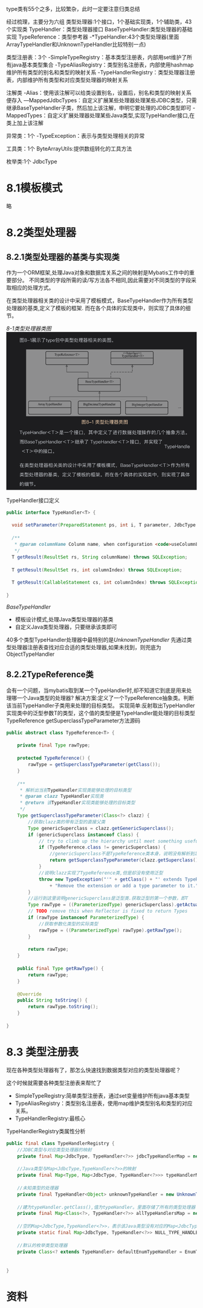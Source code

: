 type类有55个之多，比较繁杂，此时一定要注意归类总结

经过梳理，主要分为六组
类型处理器:1个接口，1个基础实现类，1个辅助类，43个实现类
TypeHandler：类型处理器接口
BaseTypeHandler:类型处理器的基础实现
TypeReference：类型参考器
-*TypeHandler:43个类型处理器(里面ArrayTypeHandler和UnknownTypeHandler比较特别一点)

类型注册表：3个
-SimpleTypeRegistry：基本类型注册表，内部用set维护了所有java基本类型集合
-TypeAliasRegistry：类型别名注册表，内部使用hashmap维护所有类型的别名和类型的映射关系
-TypeHandlerRegistry：类型处理器注册表，内部维护所有类型和对应类型处理器的映射关系

注解类
-Alias：使用该注解可以给类设置别名，设置后，别名和类型的映射关系便存入
—MappedJdbcTypes：自定义扩展某些处理器处理某些JDBC类型，只需继承BaseTypeHandler子类，然后加上该注解，申明它要处理的JDBC类型即可
-MappedTypes：自定义扩展处理器处理某些Java类型,实现TypeHandler接口,在类上加上该注解

异常类：1个
-TypeException：表示与类型处理相关的异常

工具类：1个
ByteArrayUtils:提供数组转化的工具方法

枚举类:1个
JdbcType

# 8.1模板模式
略

# 8.2类型处理器
## 8.2.1类型处理器的基类与实现类
作为一个ORM框架,处理Java对象和数据库关系之间的映射是Mybatis工作中的重要部分。
不同类型的字段所需的读/写方法各不相同,因此需要对不同类型的字段采取相应的处理方式。

在类型处理器相关类的设计中采用了模板模式，BaseTypeHandler作为所有类型处理器的基类,定义了模板的框架.
而在各个具体的实现类中，则实现了具体的细节。

*8-1类型处理器类图*
![](img/eight/8-1类型处理器类图.png)

TypeHandler接口定义
```java
public interface TypeHandler<T> {

  void setParameter(PreparedStatement ps, int i, T parameter, JdbcType jdbcType) throws SQLException;

  /**
   * @param columnName Colunm name, when configuration <code>useColumnLabel</code> is <code>false</code>
   */
  T getResult(ResultSet rs, String columnName) throws SQLException;

  T getResult(ResultSet rs, int columnIndex) throws SQLException;

  T getResult(CallableStatement cs, int columnIndex) throws SQLException;

}
```
*BaseTypeHandler*
* 模板设计模式,处理Java类型处理器的基类
* 自定义Java类型处理器，只要继承该类即可

40多个类型TypeHandler处理器中最特别的是*UnknownTypeHandler*
先通过类型处理器注册表查找对应合适的类型处理器,如果未找到，则兜底为ObjectTypeHandler

## 8.2.2TypeReference类
会有一个问题，当mybatis取到某一个TypeHandler时,却不知道它到底是用来处理哪一个Java类型的处理器?
解决方案:定义了一个TypeReference抽象类。判断该当前TypeHandler子类用来处理的目标类型。
实现简单:反射取出TypeHandler实现类中的泛型参数T的类型，这个值的类型便是TypeHandler能处理的目标类型
TypeReference getSuperclassTypeParameter方法源码
```java
public abstract class TypeReference<T> {

    private final Type rawType;

    protected TypeReference() {
        rawType = getSuperclassTypeParameter(getClass());
    }

    /**
     * 解析出当前TypeHandler实现类能够处理的目标类型
     * @param clazz TypeHandler实现类
     * @return 该TypeHandler实现类能够处理的目标类型
     */
    Type getSuperclassTypeParameter(Class<?> clazz) {
        //获取clazz类的带有泛型的直接父类
        Type genericSuperclass = clazz.getGenericSuperclass();
        if (genericSuperclass instanceof Class) {
            // try to climb up the hierarchy until meet something useful
            if (TypeReference.class != genericSuperclass) {
                //genericSuperclass不是TypeReference类本身，说明没有解析到足够上层，将clazz类的父类作为输入参数递归调用
                return getSuperclassTypeParameter(clazz.getSuperclass());
            }
            //说明clazz实现了TypeReference类,但是却没有使用泛型
            throw new TypeException("'" + getClass() + "' extends TypeReference but misses the type parameter. "
                + "Remove the extension or add a type parameter to it.");
        }
        //运行到这里说明genericSuperclass是泛型类.获取泛型的第一个参数，即T
        Type rawType = ((ParameterizedType) genericSuperclass).getActualTypeArguments()[0];
        // TODO remove this when Reflector is fixed to return Types
        if (rawType instanceof ParameterizedType) {
            //获取参数化类型的实际类型
            rawType = ((ParameterizedType) rawType).getRawType();
        }

        return rawType;
    }

    public final Type getRawType() {
        return rawType;
    }

    @Override
    public String toString() {
        return rawType.toString();
    }

}
```

# 8.3 类型注册表
现在各种类型处理器有了，那怎么快速找到数据类型对应的类型处理器呢？

这个时候就需要各种类型注册表来帮忙了
* SimpleTypeRegistry:简单类型注册表，通过set变量维护所有java基本类型
* TypeAliasRegistry：类型别名注册表，使用map维护类型别名和类型的对应关系。
* TypeHandlerRegistry:最核心

TypeHandlerRegistry类属性分析
```java
public final class TypeHandlerRegistry {
    //JDBC类型与对应类型处理器的映射
    private final Map<JdbcType, TypeHandler<?>> jdbcTypeHandlerMap = new EnumMap<>(JdbcType.class);

    //Java类型与Map<JdbcType,TypeHandler<?>>的映射
    private final Map<Type, Map<JdbcType, TypeHandler<?>>> typeHandlerMap = new ConcurrentHashMap<>();

    //未知类型的处理器
    private final TypeHandler<Object> unknownTypeHandler = new UnknownTypeHandler(this);

    //建为typeHandler.getClass(),值为typeHandler。里面存储了所有的类型处理器
    private final Map<Class<?>, TypeHandler<?>> allTypeHandlersMap = new HashMap<>();

    //空的Map<JdbcType,TypeHandler<?>>，表示该Java类型没有对应的Map<JdbcType,TypeHandler<?>>
    private static final Map<JdbcType, TypeHandler<?>> NULL_TYPE_HANDLER_MAP = Collections.emptyMap();

    //默认的枚举类型处理器
    private Class<? extends TypeHandler> defaultEnumTypeHandler = EnumTypeHandler.class;

    
}
```


# 资料